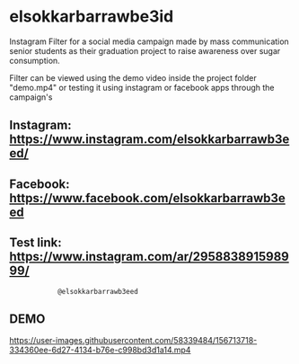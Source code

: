 # elsokkarbarrawbe3id
Instagram Filter for a social media campaign made by mass communication senior students as their graduation project to raise awareness over sugar consumption.


Filter can be viewed using the demo video inside the project folder "demo.mp4" 
or testing it using instagram or facebook apps through the campaign's 



## Instagram: https://www.instagram.com/elsokkarbarrawb3eed/
## Facebook: https://www.facebook.com/elsokkarbarrawb3eed

## Test link: https://www.instagram.com/ar/295883891598999/

                @elsokkarbarrawb3eed

## DEMO
https://user-images.githubusercontent.com/58339484/156713718-334360ee-6d27-4134-b76e-c998bd3d1a14.mp4

 



